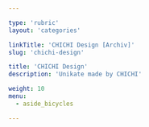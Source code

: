 ```yaml
---

type: 'rubric'
layout: 'categories'

linkTitle: 'CHICHI Design [Archiv]'
slug: 'chichi-design'

title: 'CHICHI Design'
description: 'Unikate made by CHICHI'

weight: 10
menu:
  - aside_bicycles

---
```

